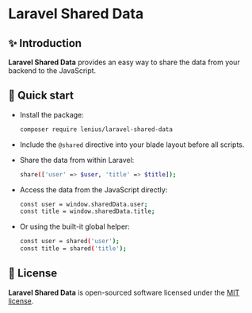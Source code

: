 # Laravel Shared Data

## ✨ Introduction

**Laravel Shared Data** provides an easy way to share the data from your backend to the JavaScript.

## 🚀 Quick start

-   Install the package:
    ```bash
    composer require lenius/laravel-shared-data
    ```

-   Include the `@shared` directive into your blade layout before all scripts.

-   Share the data from within Laravel:
    ```bash
    share(['user' => $user, 'title' => $title]);
    ```
    
-   Access the data from the JavaScript directly:
    ```bash
    const user = window.sharedData.user;
    const title = window.sharedData.title;
    ```
    
-   Or using the built-it global helper:
    ```bash
    const user = shared('user');
    const title = shared('title');
    ```

## 📖 License

**Laravel Shared Data** is open-sourced software licensed under the [MIT license](LICENSE.md).
